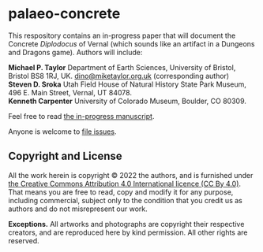 # palaeo-concrete

This respository contains an in-progress paper that will document the Concrete _Diplodocus_ of Vernal (which sounds like an artifact in a Dungeons and Dragons game). Authors will include:

**Michael P. Taylor**
Department of Earth Sciences, University of Bristol, Bristol BS8 1RJ, UK.
<dino@miketaylor.org.uk> (corresponding author)  
**Steven D. Sroka**
Utah Field House of Natural History State Park Museum, 496 E. Main Street, Vernal, UT 84078.  
**Kenneth Carpenter**
University of Colorado Museum, Boulder, CO 80309.

Feel free to read [the in-progress manuscript](TaylorEtAl-concrete-Diplodocus-of-Vernal.docx).

Anyone is welcome to [file issues](https://github.com/MikeTaylor/palaeo-concrete/issues).

## Copyright and License

All the work herein is copyright © 2022 the authors, and is furnished under [the Creative Commons Attribution 4.0 International licence (CC By 4.0)](https://creativecommons.org/licenses/by/4.0/). That means you are free to read, copy and modify it for any purpose, including commercial, subject only to the condition that you credit us as authors and do not misrepresent our work.

**Exceptions.**
All artworks and photographs are copyright their respective creators, and are reproduced here by kind permission. All other rights are reserved.

